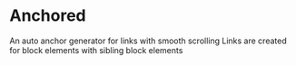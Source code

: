 # Anchored
An auto anchor generator for links with smooth scrolling
Links are created for block elements with sibling block elements
